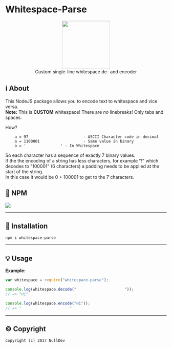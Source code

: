 # Whitespace-Parse

<p align="center">
<img height="150" width="auto" src="https://nulldev.org/img/whitespace.png" /><br>
Custom single-line whitespace de- and encoder
</p>

## :information_source: About

This NodeJS package allows you to encode text to whitespace and vice versa. <br>
**Note:** This is **CUSTOM** whitespace! There are _no_ linebreaks! Only tabs and spaces.

How?

```Assembly
    a = 97                        - ASCII Character code in decimal
    a = 1100001                   - Same value in binary
    a = '		    	' - In Whitespace
```

So each character has a sequence of exactly 7 binary values. <br>
If the the encoding of a string has less characters, for example "!" which decodes to "100001" (6 characters) a padding needs to be applied at the start of the string. <br>
In this case it would be 0 + 100001 to get to the 7 characters.

## :postbox: NPM

[![](https://nodei.co/npm/whitespace-parse.svg?downloads=true&downloadRank=true&stars=true)](https://www.npmjs.com/package/whitespace-parse)

<hr>

## :wrench: Installation

```Assembly
npm i whitespace-parse
```

<hr>

## :bulb: Usage

**Example:**

```Javascript
var whitespace = require("whitespace-parse");

console.log(whitespace.decode("	  	   		 	  	"));
// => "Hi"

console.log(whitespace.encode("Hi"));
// => "	  	   		 	  	"
```

<hr>

## :copyright: Copyright

`Copyright (c) 2017 NullDev`
